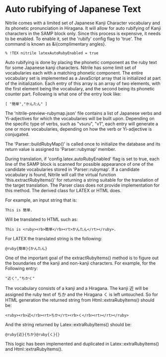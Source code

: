 # Auto rubifying of Japanese Text

Nitrile comes with a limited set of Japanese Kanji Character vocabulary
and its phonetic pronunciation in Hiragana. It will allow for auto rubifying
of Kanji characters in the SAMP block only. Since this process is expensive,
it needs to be enabled. To enable it, set the 'rubify' config flag to
'true'. The command is known as &i{complimentary angles}.  

    % !TEX nitrile latexAutoRubyEnabled = true

Auto rubifying is done by placing the phonetic component as the ruby text for
some Japanese kanji characters.  Nitrile has some limit set of vocabularies each
with a matching phonetic component. The entire vocabulary set is implemented as
a JavaScript array that is initialized at part of the initialization. Each entry
of this array is an array of two elements, with the first element being the
vocabulary, and the second being its phonetic counter part. Following is what
one of the entry look like:

    [ "簡単","かんたん" ]

The 'nitrile-preview-rubymap.json' file contains a list of Japanese verbs and
Yi-adjectives for which the vocabularies will be built upon. Depending on the
specific type of verbs, such as "vsuru", "v1", each entry will generate a one or
more vocabularies, depending on how the verb or Yi-adjective is conjugated.

The 'Parser::buildRubyMap()' is called once to initialize the database and
its return value is assigned to 'Parser::rubymap' member.

During translation, if 'config.latex.autoRubyEnabled' flag is set to true, each line of the
SAMP block is scanned for possible appearance of one of the candidate
vocabularies stored in 'Parser::rubymap'. If a candidate vocabulary is found,
Nitrile will call the virtual function 'this.extractRubyItems()' for returning a
string suitable for the translation of the target translation. The Parser class
does not provide implementation for this method. The derived class for LATEX or
HTML does.

For example, an input string that is:

    This is 簡単.

Will be translated to HTML such as:

    This is <ruby><rb>簡単</rb><rt>かんたん</rt></ruby>.

For LATEX the translated string is the following:

    @ruby{簡単}{かんたん}

One of the important goal of the extractRubyItems() method is to figure out the boundaries of the kanji and non-kanji characters. For example, for the Following
entry:

    "近く","ちかく"

The vocabulary consists of a kanji and a Hiragana. The kanji 近 will be assigned
the ruby text of ちか and the Hiragana く is left untouched. So for HTML generation
the returned string from Html::extraRubyItems() should be:

    <ruby><rb>近</rb><rt>ちか</rt><rb>く</rb><rt></rt></ruby>

And the string returned by Latex::extraRubyItems() should be:

    @ruby{近}{ちか}@ruby{く}{}

This logic has been implemented and duplicated in Latex::extraRubyItems() and
Html::extraRubyItems().
